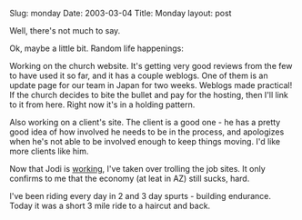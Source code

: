 Slug: monday
Date: 2003-03-04
Title: Monday
layout: post

Well, there&#39;s not much to say.


Ok, maybe a little bit. Random life happenings:


Working on the church website. It&#39;s getting very good reviews from the few to have used it so far, and it has a couple weblogs. One of them is an update page for our team in Japan for two weeks. Weblogs made practical! If the church decides to bite the bullet and pay for the hosting, then I&#39;ll link to it from here. Right now it&#39;s in a holding pattern.


Also working on a client&#39;s site. The client is a good one - he has a pretty good idea of how involved he needs to be in the process, and apologizes when he&#39;s not able to be involved enough to keep things moving. I&#39;d like more clients like him.


Now that Jodi is <a href="http://www.debtfreeaz.com">working</a>, I&#39;ve taken over trolling the job sites. It only confirms to me that the economy (at leat in AZ) still sucks, hard.


I&#39;ve been riding every day in 2 and 3 day spurts - building endurance. Today it was a short 3 mile ride to a haircut and back.
